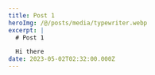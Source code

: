 ```yaml
---
title: Post 1
heroImg: /@/posts/media/typewriter.webp
excerpt: |
  # Post 1

  Hi there
date: 2023-05-02T02:32:00.000Z
---
```


